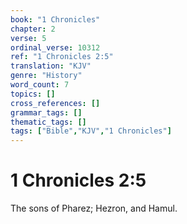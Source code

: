 ```yaml
---
book: "1 Chronicles"
chapter: 2
verse: 5
ordinal_verse: 10312
ref: "1 Chronicles 2:5"
translation: "KJV"
genre: "History"
word_count: 7
topics: []
cross_references: []
grammar_tags: []
thematic_tags: []
tags: ["Bible","KJV","1 Chronicles"]
---
```


# 1 Chronicles 2:5

The sons of Pharez; Hezron, and Hamul.
